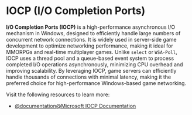 # IOCP (I/O Completion Ports)  

**I/O Completion Ports (IOCP)** is a high-performance asynchronous I/O mechanism in Windows, 
designed to efficiently handle large numbers of concurrent network connections. It is widely 
used in server-side game development to optimize networking performance, making it ideal for 
MMORPGs and real-time multiplayer games. Unlike `select` or `WSA-Poll`, IOCP uses a thread 
pool and a queue-based event system to process completed I/O operations asynchronously, 
minimizing CPU overhead and improving scalability. By leveraging IOCP, game servers can 
efficiently handle thousands of connections with minimal latency, making it the preferred 
choice for high-performance Windows-based game networking.  

Visit the following resources to learn more:

- [@documentation@Microsoft IOCP Documentation](https://learn.microsoft.com/en-us/windows/win32/fileio/i-o-completion-ports)  